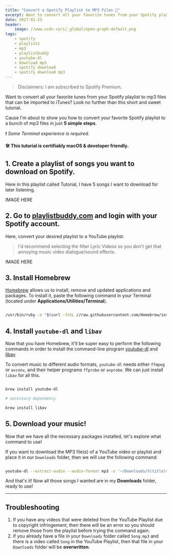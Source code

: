 ```yaml
---
title: "Convert a Spotify Playlist to MP3 Files 🎵"
excerpt: Want to convert all your favorite tunes from your Spotify playlist to mp3 files that can be imported to iTunes? Look no further.
date: 2017-01-23
header:
    image: //www.scdn.co/i/_global/open-graph-default.png
tags:
    - spotify
    - playlists
    - mp3
    - playlistbuddy
    - youtube-dl
    - download mp3
    - spotify download
    - spotify download mp3
---
```


> Disclaimers: I am subscribed to Spotify Premium.

Want to convert all your favorite tunes from your Spotify playlist to mp3 files that can be imported to iTunes? Look no further than this short and sweet tutorial.

Cause I'm about to show you how to convert your favorite Spotify playlist to a bunch of mp3 files in just **5 simple steps**.

❗ *Some Terminal experience is required.*

**🛠 This tutorial is certifiably macOS & developer friendly.**

## 1. Create a playlist of songs you want to download on Spotify.

Here in this playlist called Tutorial, I have 5 songs I want to download for later listening.

IMAGE HERE

## 2. Go to [playlistbuddy.com](//playlistbuddy.com/) and login with your Spotify account.

Here, convert your desired playlist to a YouTube playlist.

> I'd recommend selecting the filter Lyric Videos so you don't get that annoying music video dialogue/sound effects.

IMAGE HERE

## 3. Install Homebrew

[Homebrew](//brew.sh/) allows us to install, remove and updated applications and packages. To install it, paste the following command in your Terminal (located under **Applications/Utilities/Terminal**).

```bash

/usr/bin/ruby -e "$(curl -fsSL //raw.githubusercontent.com/Homebrew/install/master/install)"

```

## 4. Install `youtube-dl` and `libav`

Now that you have Homebrew, it'll be super easy to perform the following commands in order to install the command-line program [youtube-dl](//rg3.github.io/youtube-dl/) and [libav](//libav.org/).

To convert music to different audio formats, `youtube-dl` needs either `ffmpeg` or `avconv`, and their helper programs `ffprobe` or `avprobe`. We can just install `libav` for all this.

```bash

brew install youtube-dl

# necessary dependency

brew install libav

```

## 5. Download your music!

Now that we have all the necessary packages installed, let's explore what command to use!

If you want to download the MP3 file(s) of a YouTube video or playlist and place it in our `Downloads` folder, then we will use the following command:

```bash

youtube-dl --extract-audio --audio-format mp3 -o '~/Downloads/%(title)s.%(ext)s' video_playlist_link

```

And that's it! Now all those songs I wanted are in my **Downloads** folder, ready to use!

---

## Troubleshooting

1. If you have any videos that were deleted from the YouTube Playlist due to copyright infringement, then there will be an error so you should remove those from the playlist before trying the command again.
2. If you already have a file in your `Downloads` folder called `Song.mp3` and there is a video called `Song` in the YouTube Playlist, then that file in your `Downloads` folder will be **overwritten**.